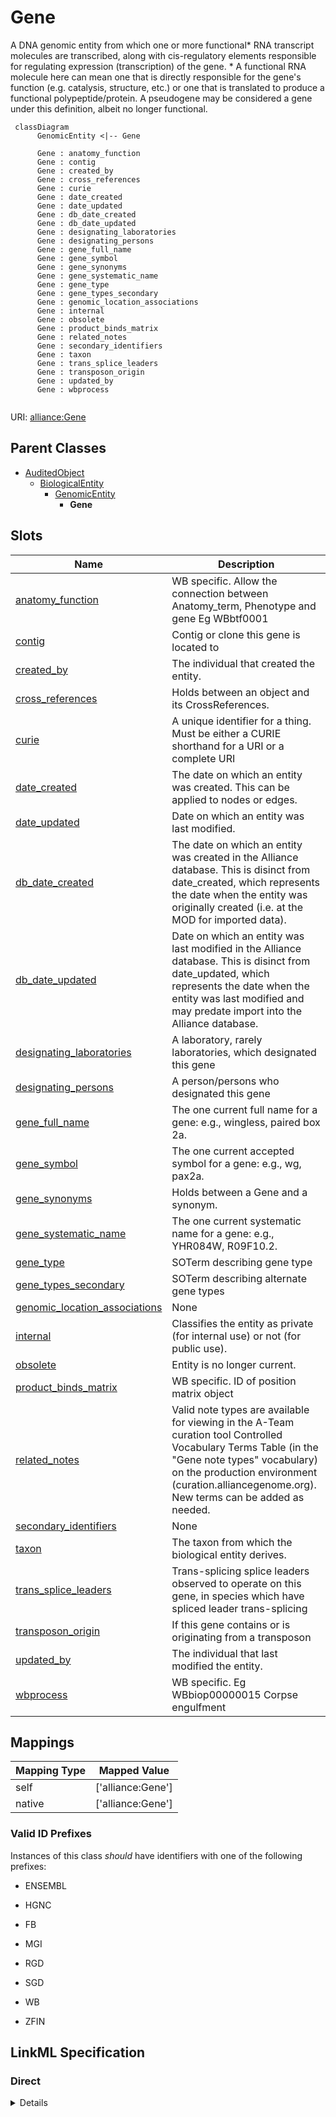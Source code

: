 # Gene

A DNA genomic entity from which one or more functional* RNA transcript molecules are transcribed, along with cis-regulatory elements responsible for regulating expression (transcription) of the gene. * A functional RNA molecule here can mean one that is directly responsible for the gene's function (e.g. catalysis, structure, etc.) or one that is translated to produce a functional polypeptide/protein. A pseudogene may be considered a gene under this definition, albeit no longer functional.


```mermaid
 classDiagram
      GenomicEntity <|-- Gene
      
      Gene : anatomy_function
      Gene : contig
      Gene : created_by
      Gene : cross_references
      Gene : curie
      Gene : date_created
      Gene : date_updated
      Gene : db_date_created
      Gene : db_date_updated
      Gene : designating_laboratories
      Gene : designating_persons
      Gene : gene_full_name
      Gene : gene_symbol
      Gene : gene_synonyms
      Gene : gene_systematic_name
      Gene : gene_type
      Gene : gene_types_secondary
      Gene : genomic_location_associations
      Gene : internal
      Gene : obsolete
      Gene : product_binds_matrix
      Gene : related_notes
      Gene : secondary_identifiers
      Gene : taxon
      Gene : trans_splice_leaders
      Gene : transposon_origin
      Gene : updated_by
      Gene : wbprocess
      

```



URI: [alliance:Gene](http://alliancegenome.org/Gene)


## Parent Classes

* [AuditedObject](AuditedObject.md)
    * [BiologicalEntity](BiologicalEntity.md)
        * [GenomicEntity](GenomicEntity.md)
            * **Gene**




<!-- no inheritance hierarchy -->


## Slots

| Name | Description  |
| ---  | ---  |
| [anatomy_function](anatomy_function.md) | WB specific. Allow the connection between Anatomy_term, Phenotype and gene Eg WBbtf0001 |
| [contig](contig.md) | Contig or clone this gene is located to |
| [created_by](created_by.md) | The individual that created the entity. |
| [cross_references](cross_references.md) | Holds between an object and its CrossReferences. |
| [curie](curie.md) | A unique identifier for a thing. Must be either a CURIE shorthand for a URI or a complete URI |
| [date_created](date_created.md) | The date on which an entity was created. This can be applied to nodes or edges. |
| [date_updated](date_updated.md) | Date on which an entity was last modified. |
| [db_date_created](db_date_created.md) | The date on which an entity was created in the Alliance database.  This is disinct from date_created, which represents the date when the entity was originally created (i.e. at the MOD for imported data). |
| [db_date_updated](db_date_updated.md) | Date on which an entity was last modified in the Alliance database.  This is disinct from date_updated, which represents the date when the entity was last modified and may predate import into the Alliance database. |
| [designating_laboratories](designating_laboratories.md) | A laboratory, rarely laboratories, which designated this gene |
| [designating_persons](designating_persons.md) | A person/persons who designated this gene |
| [gene_full_name](gene_full_name.md) | The one current full name for a gene: e.g., wingless, paired box 2a. |
| [gene_symbol](gene_symbol.md) | The one current accepted symbol for a gene: e.g., wg, pax2a. |
| [gene_synonyms](gene_synonyms.md) | Holds between a Gene and a synonym. |
| [gene_systematic_name](gene_systematic_name.md) | The one current systematic name for a gene: e.g., YHR084W, R09F10.2. |
| [gene_type](gene_type.md) | SOTerm describing gene type |
| [gene_types_secondary](gene_types_secondary.md) | SOTerm describing alternate gene types |
| [genomic_location_associations](genomic_location_associations.md) | None |
| [internal](internal.md) | Classifies the entity as private (for internal use) or not (for public use). |
| [obsolete](obsolete.md) | Entity is no longer current. |
| [product_binds_matrix](product_binds_matrix.md) | WB specific. ID of position matrix object |
| [related_notes](related_notes.md) | Valid note types are available for viewing in the A-Team curation tool Controlled Vocabulary Terms Table (in the "Gene note types" vocabulary) on the production environment (curation.alliancegenome.org). New terms can be added as needed. |
| [secondary_identifiers](secondary_identifiers.md) | None |
| [taxon](taxon.md) | The taxon from which the biological entity derives. |
| [trans_splice_leaders](trans_splice_leaders.md) | Trans-splicing splice leaders observed to operate on this gene, in species which have spliced leader trans-splicing |
| [transposon_origin](transposon_origin.md) | If this gene contains or is originating from a transposon |
| [updated_by](updated_by.md) | The individual that last modified the entity. |
| [wbprocess](wbprocess.md) | WB specific. Eg WBbiop00000015 Corpse engulfment |


## Mappings

| Mapping Type | Mapped Value |
| ---  | ---  |
| self | ['alliance:Gene'] |
| native | ['alliance:Gene'] |



### Valid ID Prefixes

Instances of this class *should* have identifiers with one of the following prefixes:

* ENSEMBL

* HGNC

* FB

* MGI

* RGD

* SGD

* WB

* ZFIN




## LinkML Specification

<!-- TODO: investigate https://stackoverflow.com/questions/37606292/how-to-create-tabbed-code-blocks-in-mkdocs-or-sphinx -->

### Direct

<details>
```yaml
name: Gene
id_prefixes:
- ENSEMBL
- HGNC
- FB
- MGI
- RGD
- SGD
- WB
- ZFIN
description: A DNA genomic entity from which one or more functional* RNA transcript
  molecules are transcribed, along with cis-regulatory elements responsible for regulating
  expression (transcription) of the gene. * A functional RNA molecule here can mean
  one that is directly responsible for the gene's function (e.g. catalysis, structure,
  etc.) or one that is translated to produce a functional polypeptide/protein. A pseudogene
  may be considered a gene under this definition, albeit no longer functional.
from_schema: https://github.com/alliance-genome/agr_curation_schema/gene.yaml
is_a: GenomicEntity
slots:
- gene_symbol
- gene_full_name
- gene_systematic_name
- gene_synonyms
- related_notes
- gene_type
- gene_types_secondary
- designating_laboratories
- designating_persons
- trans_splice_leaders
- contig
- anatomy_function
- product_binds_matrix
- wbprocess
- transposon_origin
slot_usage:
  related_notes:
    name: related_notes
    description: Valid note types are available for viewing in the A-Team curation
      tool Controlled Vocabulary Terms Table (in the "Gene note types" vocabulary)
      on the production environment (curation.alliancegenome.org). New terms can be
      added as needed.
    domain_of:
    - Variant
    - DiseaseAnnotation
    - Gene
    - Antibody
    - ExpressionExperiment
    - ExpressionAnnotation

```
</details>

### Induced

<details>
```yaml
name: Gene
id_prefixes:
- ENSEMBL
- HGNC
- FB
- MGI
- RGD
- SGD
- WB
- ZFIN
description: A DNA genomic entity from which one or more functional* RNA transcript
  molecules are transcribed, along with cis-regulatory elements responsible for regulating
  expression (transcription) of the gene. * A functional RNA molecule here can mean
  one that is directly responsible for the gene's function (e.g. catalysis, structure,
  etc.) or one that is translated to produce a functional polypeptide/protein. A pseudogene
  may be considered a gene under this definition, albeit no longer functional.
from_schema: https://github.com/alliance-genome/agr_curation_schema/gene.yaml
is_a: GenomicEntity
slot_usage:
  related_notes:
    name: related_notes
    description: Valid note types are available for viewing in the A-Team curation
      tool Controlled Vocabulary Terms Table (in the "Gene note types" vocabulary)
      on the production environment (curation.alliancegenome.org). New terms can be
      added as needed.
    domain_of:
    - Variant
    - DiseaseAnnotation
    - Gene
    - Antibody
    - ExpressionExperiment
    - ExpressionAnnotation
attributes:
  gene_symbol:
    name: gene_symbol
    description: 'The one current accepted symbol for a gene: e.g., wg, pax2a.'
    from_schema: https://github.com/alliance-genome/agr_curation_schema/gene.yaml
    exact_mappings:
    - biolink:symbol
    domain: Gene
    multivalued: false
    alias: gene_symbol
    owner: Gene
    domain_of:
    - Gene
    range: GeneSymbolSlotAnnotation
    required: true
  gene_full_name:
    name: gene_full_name
    description: 'The one current full name for a gene: e.g., wingless, paired box
      2a.'
    from_schema: https://github.com/alliance-genome/agr_curation_schema/gene.yaml
    domain: Gene
    multivalued: false
    alias: gene_full_name
    owner: Gene
    domain_of:
    - Gene
    range: GeneFullNameSlotAnnotation
    required: false
  gene_systematic_name:
    name: gene_systematic_name
    description: 'The one current systematic name for a gene: e.g., YHR084W, R09F10.2.'
    from_schema: https://github.com/alliance-genome/agr_curation_schema/gene.yaml
    domain: Gene
    multivalued: false
    alias: gene_systematic_name
    owner: Gene
    domain_of:
    - Gene
    range: GeneSystematicNameSlotAnnotation
    required: false
  gene_synonyms:
    name: gene_synonyms
    description: Holds between a Gene and a synonym.
    from_schema: https://github.com/alliance-genome/agr_curation_schema/gene.yaml
    domain: Gene
    multivalued: true
    alias: gene_synonyms
    owner: Gene
    domain_of:
    - Gene
    range: GeneSynonymSlotAnnotation
    required: false
  related_notes:
    name: related_notes
    description: Valid note types are available for viewing in the A-Team curation
      tool Controlled Vocabulary Terms Table (in the "Gene note types" vocabulary)
      on the production environment (curation.alliancegenome.org). New terms can be
      added as needed.
    from_schema: https://github.com/alliance-genome/agr_curation_schema/core.yaml
    multivalued: true
    alias: related_notes
    owner: Gene
    domain_of:
    - Variant
    - DiseaseAnnotation
    - Gene
    - Antibody
    - ExpressionExperiment
    - ExpressionAnnotation
    range: Note
  gene_type:
    name: gene_type
    description: SOTerm describing gene type
    from_schema: https://github.com/alliance-genome/agr_curation_schema/gene.yaml
    domain: Gene
    alias: gene_type
    owner: Gene
    domain_of:
    - Gene
    range: SOTerm
  gene_types_secondary:
    name: gene_types_secondary
    description: SOTerm describing alternate gene types
    from_schema: https://github.com/alliance-genome/agr_curation_schema/gene.yaml
    domain: Gene
    multivalued: true
    alias: gene_types_secondary
    owner: Gene
    domain_of:
    - Gene
    range: SOTerm
    required: false
  designating_laboratories:
    name: designating_laboratories
    description: A laboratory, rarely laboratories, which designated this gene
    from_schema: https://github.com/alliance-genome/agr_curation_schema/gene.yaml
    domain: Gene
    multivalued: true
    alias: designating_laboratories
    owner: Gene
    domain_of:
    - Gene
    range: Laboratory
    required: false
  designating_persons:
    name: designating_persons
    description: A person/persons who designated this gene
    from_schema: https://github.com/alliance-genome/agr_curation_schema/gene.yaml
    domain: Gene
    multivalued: true
    alias: designating_persons
    owner: Gene
    domain_of:
    - Gene
    range: string
    required: false
  trans_splice_leaders:
    name: trans_splice_leaders
    description: Trans-splicing splice leaders observed to operate on this gene, in
      species which have spliced leader trans-splicing
    from_schema: https://github.com/alliance-genome/agr_curation_schema/gene.yaml
    domain: Gene
    multivalued: true
    alias: trans_splice_leaders
    owner: Gene
    domain_of:
    - Gene
    range: string
    required: false
  contig:
    name: contig
    description: Contig or clone this gene is located to
    from_schema: https://github.com/alliance-genome/agr_curation_schema/gene.yaml
    domain: Gene
    multivalued: true
    alias: contig
    owner: Gene
    domain_of:
    - Gene
    range: string
    required: false
  anatomy_function:
    name: anatomy_function
    description: WB specific. Allow the connection between Anatomy_term, Phenotype
      and gene Eg WBbtf0001
    from_schema: https://github.com/alliance-genome/agr_curation_schema/gene.yaml
    domain: Gene
    multivalued: true
    alias: anatomy_function
    owner: Gene
    domain_of:
    - Gene
    range: string
    required: false
  product_binds_matrix:
    name: product_binds_matrix
    description: WB specific. ID of position matrix object
    from_schema: https://github.com/alliance-genome/agr_curation_schema/gene.yaml
    domain: Gene
    multivalued: true
    alias: product_binds_matrix
    owner: Gene
    domain_of:
    - Gene
    range: string
    required: false
  wbprocess:
    name: wbprocess
    description: WB specific. Eg WBbiop00000015 Corpse engulfment
    from_schema: https://github.com/alliance-genome/agr_curation_schema/gene.yaml
    domain: Gene
    multivalued: true
    alias: wbprocess
    owner: Gene
    domain_of:
    - Gene
    range: string
    required: false
  transposon_origin:
    name: transposon_origin
    description: If this gene contains or is originating from a transposon
    from_schema: https://github.com/alliance-genome/agr_curation_schema/gene.yaml
    domain: Gene
    multivalued: false
    alias: transposon_origin
    owner: Gene
    domain_of:
    - Gene
    range: boolean
    required: false
  cross_references:
    name: cross_references
    description: Holds between an object and its CrossReferences.
    from_schema: https://github.com/alliance-genome/agr_curation_schema/core.yaml
    aliases:
    - xrefs
    singular_name: cross_reference
    multivalued: true
    alias: cross_references
    owner: Gene
    domain_of:
    - OntologyTerm
    - GenomicEntity
    - AuthorReference
    - Antibody
    - GeneInteraction
    range: CrossReference
  secondary_identifiers:
    name: secondary_identifiers
    from_schema: https://github.com/alliance-genome/agr_curation_schema/core.yaml
    aliases:
    - secondary_ids
    multivalued: true
    alias: secondary_identifiers
    owner: Gene
    domain_of:
    - OntologyTerm
    - GenomicEntity
    - GenomicEntityDTO
    - Figure
    - Image
    - Antibody
    range: uriorcurie
  genomic_location_associations:
    name: genomic_location_associations
    from_schema: https://github.com/alliance-genome/agr_curation_schema/core.yaml
    domain: GenomicEntity
    multivalued: true
    alias: genomic_location_associations
    owner: Gene
    domain_of:
    - GenomicEntity
    range: GenomicLocationAssociation
  curie:
    name: curie
    description: A unique identifier for a thing. Must be either a CURIE shorthand
      for a URI or a complete URI
    from_schema: https://github.com/alliance-genome/agr_curation_schema/core.yaml
    multivalued: false
    identifier: true
    alias: curie
    owner: Gene
    domain_of:
    - OntologyTerm
    - PhenotypeAnnotation
    - DiseaseAnnotation
    - BiologicalEntity
    - BiologicalEntityDTO
    - Chromosome
    - Assembly
    - Identifier
    - Figure
    - Image
    - Laboratory
    - InformationContentEntity
    - Reference
    - Resource
    - ModCorpusAssociation
    - GeneInteraction
    - ExpressionExperiment
    - GeneNomenclatureSet
    range: uriorcurie
    required: true
  taxon:
    name: taxon
    description: The taxon from which the biological entity derives.
    from_schema: https://github.com/alliance-genome/agr_curation_schema/core.yaml
    multivalued: false
    alias: taxon
    owner: Gene
    domain_of:
    - BiologicalEntity
    range: NCBITaxonTerm
    required: true
  created_by:
    name: created_by
    description: The individual that created the entity.
    from_schema: https://github.com/alliance-genome/agr_curation_schema/core.yaml
    domain: AuditedObject
    multivalued: false
    alias: created_by
    owner: Gene
    domain_of:
    - AuditedObject
    range: Person
  date_created:
    name: date_created
    description: The date on which an entity was created. This can be applied to nodes
      or edges.
    from_schema: https://github.com/alliance-genome/agr_curation_schema/core.yaml
    aliases:
    - creation_date
    exact_mappings:
    - dct:createdOn
    - WIKIDATA_PROPERTY:P577
    alias: date_created
    owner: Gene
    domain_of:
    - AuditedObject
    - AuditedObjectDTO
    range: datetime
  updated_by:
    name: updated_by
    description: The individual that last modified the entity.
    from_schema: https://github.com/alliance-genome/agr_curation_schema/core.yaml
    domain: AuditedObject
    multivalued: false
    alias: updated_by
    owner: Gene
    domain_of:
    - AuditedObject
    range: Person
  date_updated:
    name: date_updated
    description: Date on which an entity was last modified.
    from_schema: https://github.com/alliance-genome/agr_curation_schema/core.yaml
    aliases:
    - date_last_modified
    alias: date_updated
    owner: Gene
    domain_of:
    - AuditedObject
    - AuditedObjectDTO
    range: datetime
  db_date_created:
    name: db_date_created
    description: The date on which an entity was created in the Alliance database.  This
      is disinct from date_created, which represents the date when the entity was
      originally created (i.e. at the MOD for imported data).
    from_schema: https://github.com/alliance-genome/agr_curation_schema/core.yaml
    alias: db_date_created
    owner: Gene
    domain_of:
    - AuditedObject
    - AuditedObjectDTO
    range: datetime
  db_date_updated:
    name: db_date_updated
    description: Date on which an entity was last modified in the Alliance database.  This
      is disinct from date_updated, which represents the date when the entity was
      last modified and may predate import into the Alliance database.
    from_schema: https://github.com/alliance-genome/agr_curation_schema/core.yaml
    alias: db_date_updated
    owner: Gene
    domain_of:
    - AuditedObject
    - AuditedObjectDTO
    range: datetime
  internal:
    name: internal
    description: Classifies the entity as private (for internal use) or not (for public
      use).
    notes:
    - Default value is true.
    from_schema: https://github.com/alliance-genome/agr_curation_schema/core.yaml
    alias: internal
    owner: Gene
    domain_of:
    - AuditedObject
    - AuditedObjectDTO
    range: boolean
    required: true
  obsolete:
    name: obsolete
    description: Entity is no longer current.
    notes:
    - Obsolete entities are preserved in the database for posterity but should not
      be publicly displayed.
    from_schema: https://github.com/alliance-genome/agr_curation_schema/core.yaml
    alias: obsolete
    owner: Gene
    domain_of:
    - AuditedObject
    - AuditedObjectDTO
    range: boolean

```
</details>